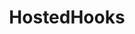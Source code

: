 ---
git: https://github.com/HostedHooks
logohandle: hostedhooks
sort: hostedhooks
title: HostedHooks
twitter: https://x.com/hostedhooks
website: https://www.hostedhooks.com/
---